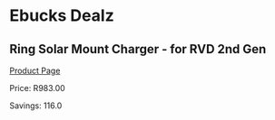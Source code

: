 
# Ebucks Dealz
## Ring Solar Mount Charger - for RVD 2nd Gen
[Product Page](https://www.ebucks.com/web/shop/productSelected.do?prodId=1170958473&catId=1170874557)

Price: R983.00

Savings: 116.0


	